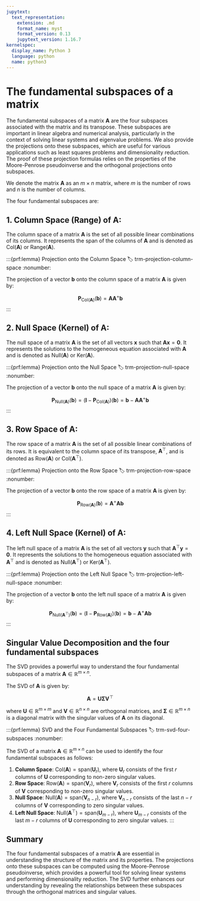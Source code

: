 ```yaml
---
jupytext:
  text_representation:
    extension: .md
    format_name: myst
    format_version: 0.13
    jupytext_version: 1.16.7
kernelspec:
  display_name: Python 3
  language: python
  name: python3
---
```

# The fundamental subspaces of a matrix

The fundamental subspaces of a matrix $\mathbf{A}$ are the four subspaces associated with the matrix and its transpose. 
These subspaces are important in linear algebra and numerical analysis, particularly in the context of solving linear systems and eigenvalue problems.
We also provide the projections onto these subspaces, which are useful for various applications such as least squares problems and dimensionality reduction. The proof of these projection formulas relies on the properties of the Moore-Penrose pseudoinverse and the orthogonal projections onto subspaces.

We denote the matrix $\mathbf{A}$ as an $m \times n$ matrix, where $m$ is the number of rows and $n$ is the number of columns. 

The four fundamental subspaces are:

## 1. **Column Space (Range) of $\mathbf{A}$**: 
The column space of a matrix $\mathbf{A}$ is the set of all possible linear combinations of its columns. It represents the span of the columns of $\mathbf{A}$ and is denoted as $\text{Col}(\mathbf{A})$ or $\text{Range}(\mathbf{A})$.

:::{prf:lemma} Projection onto the Column Space
:label: trm-projection-column-space
:nonumber:

The projection of a vector $\mathbf{b}$ onto the column space of a matrix $\mathbf{A}$ is given by:

$$
\mathbf{P}_{\text{Col}(\mathbf{A})}(\mathbf{b}) = \mathbf{A}\mathbf{A}^+ \mathbf{b}
$$
:::

## 2. **Null Space (Kernel) of $\mathbf{A}$**: 
The null space of a matrix $\mathbf{A}$ is the set of all vectors $\mathbf{x}$ such that $\mathbf{A}\mathbf{x} = \mathbf{0}$. It represents the solutions to the homogeneous equation associated with $\mathbf{A}$ and is denoted as $\text{Null}(\mathbf{A})$ or $\text{Ker}(\mathbf{A})$.

:::{prf:lemma} Projection onto the Null Space
:label: trm-projection-null-space
:nonumber:

The projection of a vector $\mathbf{b}$ onto the null space of a matrix $\mathbf{A}$ is given by:

$$
\mathbf{P}_{\text{Null}(\mathbf{A})}(\mathbf{b}) = \left(\mathbf{I} - \mathbf{P}_{\text{Col}(\mathbf{A})}\right)(\mathbf{b}) = \mathbf{b} - \mathbf{A}\mathbf{A}^+ \mathbf{b}
$$
:::

## 3. **Row Space of $\mathbf{A}$**: 
The row space of a matrix $\mathbf{A}$ is the set of all possible linear combinations of its rows. It is equivalent to the column space of its transpose, $\mathbf{A}^\top$, and is denoted as $\text{Row}(\mathbf{A})$ or $\text{Col}(\mathbf{A}^\top)$.

:::{prf:lemma} Projection onto the Row Space
:label: trm-projection-row-space
:nonumber:

The projection of a vector $\mathbf{b}$ onto the row space of a matrix $\mathbf{A}$ is given by:

$$
\mathbf{P}_{\text{Row}(\mathbf{A})}(\mathbf{b}) = \mathbf{A}^+\mathbf{A}\mathbf{b}
$$
:::


## 4. **Left Null Space (Kernel) of $\mathbf{A}$**:
The left null space of a matrix $\mathbf{A}$ is the set of all vectors $\mathbf{y}$ such that $\mathbf{A}^\top\mathbf{y} = \mathbf{0}$. It represents the solutions to the homogeneous equation associated with $\mathbf{A}^\top$ and is denoted as $\text{Null}(\mathbf{A}^\top)$ or $\text{Ker}(\mathbf{A}^\top)$.

:::{prf:lemma} Projection onto the Left Null Space
:label: trm-projection-left-null-space
:nonumber:

The projection of a vector $\mathbf{b}$ onto the left null space of a matrix $\mathbf{A}$ is given by:

$$
\mathbf{P}_{\text{Null}(\mathbf{A}^\top)}(\mathbf{b}) = \left(\mathbf{I} - \mathbf{P}_{\text{Row}(\mathbf{A})}\right)(\mathbf{b}) = \mathbf{b} - \mathbf{A}^+\mathbf{A}\mathbf{b}
$$
:::


## Singular Value Decomposition and the four fundamental subspaces
The SVD provides a powerful way to understand the four fundamental
subspaces of a matrix $\mathbf{A} \in \mathbb{R}^{m \times n}$.

The SVD of $\mathbf{A}$ is given by:

$$
\mathbf{A} = \mathbf{U}\mathbf{\Sigma}\mathbf{V}^{\!\top\!}
$$

where $\mathbf{U} \in \mathbb{R}^{m \times m}$ and $\mathbf{V} \in \mathbb{R}^{n \times n}$ are orthogonal matrices, and $\mathbf{\Sigma} \in \mathbb{R}^{m \times n}$ is a diagonal matrix with the singular values of $\mathbf{A}$ on its diagonal.

:::{prf:lemma} SVD and the Four Fundamental Subspaces
:label: trm-svd-four-subspaces
:nonumber:

The SVD of a matrix $\mathbf{A} \in \mathbb{R}^{m \times n}$ can be used to identify the four fundamental subspaces as follows:
1. **Column Space**: $\text{Col}(\mathbf{A}) = \text{span}(\mathbf{U}_r)$, where $\mathbf{U}_r$ consists of the first $r$ columns of $\mathbf{U}$ corresponding to non-zero singular values.
2. **Row Space**: $\text{Row}(\mathbf{A}) = \text{span}(\mathbf{V}_r)$, where $\mathbf{V}_r$ consists of the first $r$ columns of $\mathbf{V}$ corresponding to non-zero singular values.
3. **Null Space**: $\text{Null}(\mathbf{A}) = \text{span}(\mathbf{V}_{n-r})$, where $\mathbf{V}_{n-r}$ consists of the last $n-r$ columns of $\mathbf{V}$ corresponding to zero singular values.
4. **Left Null Space**: $\text{Null}(\mathbf{A}^\top) = \text{span}(\mathbf{U}_{m-r})$, where $\mathbf{U}_{m-r}$ consists of the last $m-r$ columns of $\mathbf{U}$ corresponding to zero singular values.
:::

## Summary
The four fundamental subspaces of a matrix $\mathbf{A}$ are essential in understanding the structure of the matrix and its properties. 
The projections onto these subspaces can be computed using the Moore-Penrose pseudoinverse, which provides a powerful tool for solving linear systems and performing dimensionality reduction. 
The SVD further enhances our understanding by revealing the relationships between these subspaces through the orthogonal matrices and singular values.